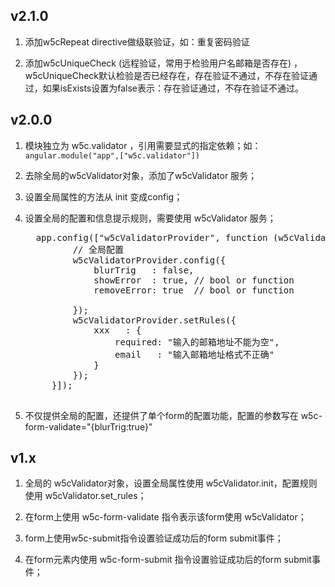 ## v2.1.01. 添加w5cRepeat directive做级联验证，如：重复密码验证1. 添加w5cUniqueCheck (远程验证，常用于检验用户名邮箱是否存在) ，w5cUniqueCheck默认检验是否已经存在，存在验证不通过，不存在验证通过，如果isExists设置为false表示：存在验证通过，不存在验证不通过。## v2.0.01. 模块独立为 w5c.validator ，引用需要显式的指定依赖；如：```angular.module("app",["w5c.validator"])```1. 去除全局的w5cValidator对象，添加了w5cValidator 服务；1. 设置全局属性的方法从 init 变成config；1. 设置全局的配置和信息提示规则，需要使用 w5cValidator 服务；    <pre>     app.config(["w5cValidatorProvider", function (w5cValidatorProvider) {            // 全局配置            w5cValidatorProvider.config({                blurTrig   : false,                showError  : true, // bool or function                removeError: true  // bool or function            });            w5cValidatorProvider.setRules({                xxx   : {                    required: "输入的邮箱地址不能为空",                    email   : "输入邮箱地址格式不正确"                }            });        }]);    </pre>1. 不仅提供全局的配置，还提供了单个form的配置功能，配置的参数写在 w5c-form-validate="{blurTrig:true}"## v1.x1. 全局的 w5cValidator对象，设置全局属性使用 w5cValidator.init，配置规则使用 w5cValidator.set_rules；1. 在form上使用 w5c-form-validate 指令表示该form使用 w5cValidator；1. form上使用w5c-submit指令设置验证成功后的form submit事件；1. 在form元素内使用 w5c-form-submit 指令设置验证成功后的form submit事件；